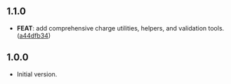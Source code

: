 ## 1.1.0

 - **FEAT**: add comprehensive charge utilities, helpers, and validation tools. ([a44dfb34](https://github.com/Dartmind-OpenSource/mind-paystack/commit/a44dfb3421b2248839781d9ef45d9fe02c0f94fd))

## 1.0.0

- Initial version.
